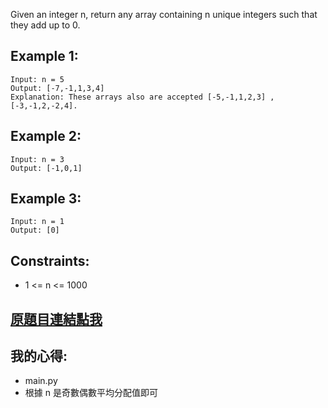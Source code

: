 Given an integer n, return any array containing n unique integers such that they add up to 0.

 

## Example 1:

	Input: n = 5
	Output: [-7,-1,1,3,4]
	Explanation: These arrays also are accepted [-5,-1,1,2,3] , [-3,-1,2,-2,4].

## Example 2:

	Input: n = 3
	Output: [-1,0,1]

## Example 3:

	Input: n = 1
	Output: [0]
 

## Constraints:

* 1 <= n <= 1000

## [原題目連結點我](https://leetcode.com/problems/find-n-unique-integers-sum-up-to-zero/)
	
## 我的心得:
* main.py
* 根據 n 是奇數偶數平均分配值即可